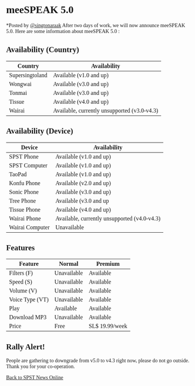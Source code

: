 <style> @font-face { font-family: chirp; src: url(gt-america.ttf); } * { font-family: chirp; } </style>

# meeSPEAK 5.0
*Posted by [@singtonaraak](user.singtonaraak.md)
After two days of work, we will now announce meeSPEAK 5.0. Here are some information about meeSPEAK 5.0 :

## Availability (Country)
|Country|Availability|
|-|-|
|Supersingtoland|Available (v1.0 and up)|
|Wongwai|Available (v3.0 and up)|
|Tonmai|Available (v3.0 and up)|
|Tissue|Available (v4.0 and up)|
|Wairai|Available, currently unsupported (v3.0-v4.3)|

## Availability (Device)
|Device|Availability|
|-|-|
|SPST Phone|Available (v1.0 and up)|
|SPST Computer|Available (v1.0 and up)|
|TaoPad|Available (v1.0 and up)
|Konfu Phone|Available (v2.0 and up)|
|Sonic Phone|Available (v3.0 and up)|
|Tree Phone|Available (v3.0 and up|
|Tissue Phone|Available (v4.0 and up)|
|Wairai Phone|Available, currently unsupported (v4.0-v4.3)|
|Wairai Computer|Unavailable|

## Features
|Feature|Normal|Premium|
|-|-|-|
|Filters (F)|Unavailable|Available|
|Speed (S)|Unavailable|Available|
|Volume (V)|Unavailable|Available|
|Voice Type (VT)|Unavailable|Available|
|Play|Available|Available|
|Download MP3|Unavailable|Available|
|Price|Free|SL$ 19.99/week|

## Rally Alert!
People are gathering to downgrade from v5.0 to v4.3 right now, please do not go outside. Thank you for your co-operation.

[Back to SPST News Online](/)
